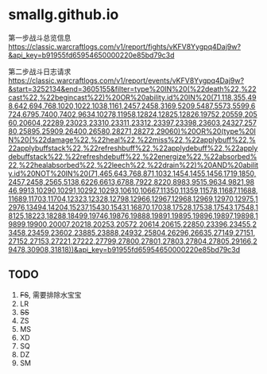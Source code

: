 # smallg.github.io
第一步战斗总览信息
https://classic.warcraftlogs.com/v1/report/fights/vKFV8Yygpq4Daj9w?&api_key=b91955fd65954650000220e85bd79c3d

第二步战斗日志请求
https://classic.warcraftlogs.com/v1/report/events/vKFV8Yygpq4Daj9w?&start=3252134&end=3605155&filter=type%20IN%20(%22death%22,%22cast%22,%22begincast%22)%20OR%20ability.id%20IN%20(71,118,355,498,642,694,768,1020,1022,1038,1161,2457,2458,3169,5209,5487,5573,5599,6724,6795,7400,7402,9634,10278,11958,12824,12825,12826,19752,20559,20560,20604,22289,23023,23310,23311,23312,23397,23398,23603,24327,25780,25895,25909,26400,26580,28271,28272,29060)%20OR%20(type%20IN%20(%22damage%22,%22heal%22,%22miss%22,%22applybuff%22,%22applybuffstack%22,%22refreshbuff%22,%22applydebuff%22,%22applydebuffstack%22,%22refreshdebuff%22,%22energize%22,%22absorbed%22,%22healabsorbed%22,%22leech%22,%22drain%22)%20AND%20ability.id%20NOT%20IN%20(71,465,643,768,871,1032,1454,1455,1456,1719,1850,2457,2458,2565,5138,6226,6613,6788,7922,8220,8983,9515,9634,9821,9846,9913,10290,10291,10292,10293,10610,10667,11350,11359,11578,11687,11688,11689,11703,11704,12323,12328,12798,12966,12967,12968,12969,12970,12975,12976,13494,14204,15237,15430,15431,16870,17038,17528,17538,17543,17548,18125,18223,18288,18499,19746,19876,19888,19891,19895,19896,19897,19898,19899,19900,20007,20218,20253,20572,20614,20615,22850,23396,23455,23458,23459,23602,23885,23888,24932,25804,26296,26635,27149,27151,27152,27153,27221,27222,27799,27800,27801,27803,27804,27805,29166,29478,30908,31818))&api_key=b91955fd65954650000220e85bd79c3d


## TODO

1. ~~FS~~, 需要排除水宝宝
2. LR
3. ~~SS~~
4. ZS
5. MS
6. XD
7. SQ
8. DZ
9. SM


